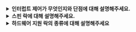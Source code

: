 
<details>
  <summary><strong> 인터럽트 제어가 무엇인지와 단점에 대해 설명해주세요. </strong></summary>

<br>

 - 단일 프로세스 시스템에서 상호 배제 지원을 위해, 임계 영역 내에서는 인터럽트를 비활성화하는 방법을 사용했습니다.

   ex) CPU가 현재 작업에만 집중하고, 다른 프로그램의 요청을 무시함.
   
- 하지만 장시간동안 인터럽트를 중지시킨다면 중요한 인터럽트의 시점을 놓칠 수 있고, 멀티프로세서에서는 적용할 수 없습니다.

</details>

<details>
  <summary><strong> 스핀 락에 대해 설명해주세요. </strong></summary>

<br>

  - 간단한 변수를 사용하여 쓰레드가 락을 획득하였는지 알 수 있습니다.
  - 현재 flag 값을 확인하고 반환(test) 한 후, 동시에 새로운 값을 저장(set) 합니다. 이 두 동작이 중간에 끊기지 않고 한번에 수행됩니다.
  - 스핀락은 락을 획득할 때 까지 CPU 사이클을 소모하면서 회전합니다.

</details>


<details>
  <summary><strong> 하드웨어 지원 락의 종류에 대해 설명해주세요 </strong></summary>

<br>

  - **Test-And-Set** : 현재 값을 반환하고 무조건 새 값으로 설정합니다. 스핀락 구현에 사용됩니다. 
  - **Compare-And-Swap** : 현재 값이 예상한 값과 같을때만 새 값으로 변경합니다.
  - **Fetch-And-Add** : 특정 주소의 예전값을 반환하면서 값을 증가시킵니다. 각 스레드가 자기 차례(티켓 번호)를 받습니다.

  이때 말하는 "값"은 lock의 상태를 나타내는 flag 변수의 값이다.

</details>
